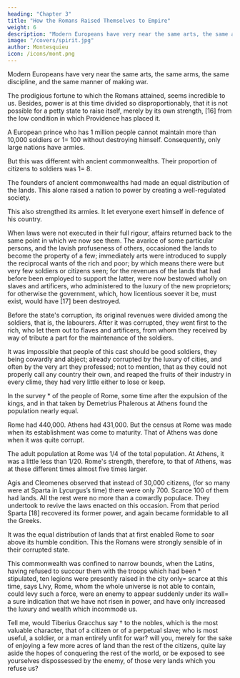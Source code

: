 ```yaml
---
heading: "Chapter 3"
title: "How the Romans Raised Themselves to Empire"
weight: 6
description: "Modern Europeans have very near the same arts, the same arms, the same discipline, and the same manner of making war."
image: "/covers/spirit.jpg"
author: Montesquieu
icon: /icons/mont.png
---
```




Modern Europeans have very near the same arts, the same arms, the same discipline, and the same manner of making war. 

The prodigious fortune to which the Romans attained, seems incredible to us. Besides, power is at this time divided so disproportionably, that it is not possible for a petty state to raise itself, merely by its own strength, [16] from the low condition in which Providence has placed it.

<!-- This merits some reflections, otherwise we might behold several events without being able to account for them; and for want of having a perfect idea of the different situation of things, we should believe, in perusing ancient history, that we view a set of men different from ourselves. -->

A European prince who has 1 million people cannot maintain more than 10,000 soldiers or 1= 100 without destroying himself. Consequently, only large nations have armies.

But this was different with ancient commonwealths. Their proportion of citizens to soldiers was 1= 8.<!--   for this proportion between the soldiers and the rest of the people, which is now as one to an hundred, might, in those times, be pretty near as one is to eight. -->

The founders of ancient commonwealths had made an equal distribution of the lands. This alone raised a nation to power by creating a well-regulated society. 

This also strengthed its armies. It let <!-- ; it being equally the interest (and this too was very great) of --> everyone exert himself in defence of his country.

When laws were not executed in their full rigour, affairs returned back to the same point in which we now see them. The avarice of some particular persons, and the lavish profuseness of others, occasioned the lands to become the property of a few; immediately arts were introduced to supply the reciprocal wants of the rich and poor; by which means there were but very few soldiers or citizens seen; for the revenues of the lands that had before been employed to support the latter, were now bestowed wholly on slaves and artificers, who administered to the luxury of the new proprietors; for otherwise the government, which, how licentious soever it be, must exist, would have [17] been destroyed. 

Before the state's corruption, its original revenues were divided among the soldiers, that is, the labourers. After it was corrupted, they went first to the rich, who let them out to flaves and artificers, from whom they received by way of tribute a part for the maintenance of the soldiers.

It was impossible that people of this cast should be good soldiers, they being cowardly and abject; already corrupted by the luxury of cities, and often by the very art they professed; not to mention, that as they could not properly call any country their own, and reaped the fruits of their industry in every clime, they had very little either to lose or keep.

In the survey * of the people of Rome, some time after the expulsion of the kings, and in that taken by Demetrius Phalerous at Athens found the population nearly equal. 

Rome had 440,000. Athens had 431,000. But the census at Rome was made when its establishment was come to maturity. That of Athens was done when it was quite corrupt. 

The adult population at Rome was 1/4 of the total population. At Athens, it was a little less than 1/20. Rome's strength, therefore, to that of Athens, was at these different times almost five times larger.

Agis and Cleomenes observed that instead of 30,000 citizens, (for so many were at Sparta in Lycurgus’s time) there were only 700. Scarce 100 of them had lands. All the rest were no more than a cowardly populace. They undertook to revive the laws enacted on this occasion. From that period Sparta [18] recovered its former power, and again became formidable to all the Greeks.

It was the equal distribution of lands that at first enabled Rome to soar above its humble condition. This the Romans were strongly sensible of in their corrupted state.

This commonwealth was confined to narrow bounds, when the Latins, having refused to succour them with the troops which had been * stipulated, ten legions were presently raised in the city only=  scarce at this time, says Livy, Rome, whom the whole universe is not able to contain, could levy such a force, were an enemy to appear suddenly under its wall=  a sure indication that we have not risen in power, and have only increased the luxury and wealth which incommode us.

Tell me, would Tiberius Gracchus say † to the nobles, which is the most valuable character, that of a citizen or of a perpetual slave; who is most useful, a soldier, or a man entirely unfit for war? will you, merely for the sake of enjoying a few more acres of land than the rest of the citizens, quite lay aside the hopes of conquering the rest of the world, or be exposed to see yourselves dispossessed by the enemy, of those very lands which you refuse us?